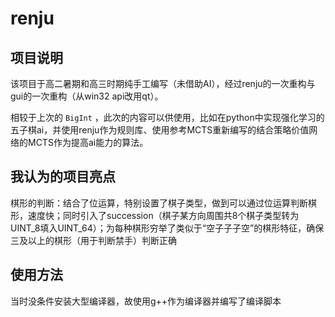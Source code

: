 ﻿# renju

## 项目说明

该项目于高二暑期和高三时期纯手工编写（未借助AI），经过renju的一次重构与gui的一次重构（从win32 api改用qt）。

相较于上次的 `BigInt` ，此次的内容可以供使用，比如在python中实现强化学习的五子棋ai，并使用renju作为规则库、使用参考MCTS重新编写的结合策略价值网络的MCTS作为提高ai能力的算法。

## 我认为的项目亮点

棋形的判断：结合了位运算，特别设置了棋子类型，做到可以通过位运算判断棋形，速度快；同时引入了succession（棋子某方向周围共8个棋子类型转为UINT_8填入UINT_64）；为每种棋形穷举了类似于“空子子子空”的棋形特征，确保三及以上的棋形（用于判断禁手）判断正确

## 使用方法

当时没条件安装大型编译器，故使用g++作为编译器并编写了编译脚本